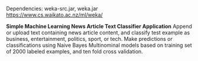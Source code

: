 Dependencies: weka-src.jar, weka.jar 
https://www.cs.waikato.ac.nz/ml/weka/

<b>Simple Machine Learning News Article Text Classifier Application</b>
Append or upload text containing news article content, and classify test example as business, entertainment, politics, sport, or tech.
Make predictions or classifications using Naive Bayes Multinominal models based on training set of 2000 labeled examples, and ten fold cross validation.

